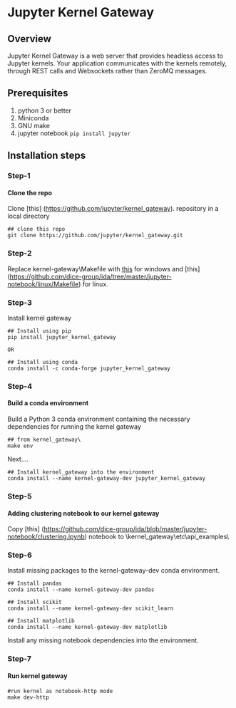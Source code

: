 # Jupyter Kernel Gateway

## Overview

Jupyter Kernel Gateway is a web server that provides headless access to
Jupyter kernels. Your application communicates with the kernels remotely,
through REST calls and Websockets rather than ZeroMQ messages. 

## Prerequisites

1. python 3 or better
2. Miniconda
3. GNU make
4. jupyter notebook ```pip install jupyter```

## Installation steps

### Step-1

#### Clone the repo

Clone [this] (https://github.com/jupyter/kernel_gateway).
 repository in a local directory

```
## clone this repo
git clone https://github.com/jupyter/kernel_gateway.git
```

### Step-2
Replace kernel-gateway\Makefile with [this](https://github.com/dice-group/ida/tree/master/jupyter-notebook/windows/Makefile) for windows and [this] (https://github.com/dice-group/ida/tree/master/jupyter-notebook/linux/Makefile) for linux.

### Step-3
Install kernel gateway

```
## Install using pip
pip install jupyter_kernel_gateway

OR

## Install using conda
conda install -c conda-forge jupyter_kernel_gateway
```

### Step-4
#### Build a conda environment
Build a Python 3 conda environment containing the necessary dependencies for running the kernel gateway

```
## from kernel_gateway\
make env
```
Next....

```
## Install kernel_gateway into the environment
conda install --name kernel-gateway-dev jupyter_kernel_gateway
```
### Step-5
#### Adding clustering notebook to our kernel gateway

Copy [this] (https://github.com/dice-group/ida/blob/master/jupyter-notebook/clustering.ipynb) notebook to \kernel_gateway\etc\api_examples\

### Step-6
Install missing packages to the kernel-gateway-dev conda environment.

```
## Install pandas
conda install --name kernel-gateway-dev pandas
```
```
## Install scikit
conda install --name kernel-gateway-dev scikit_learn
```
```
## Install matplotlib
conda install --name kernel-gateway-dev matplotlib
````
Install any missing notebook dependencies into the environment.

### Step-7
#### Run kernel gateway

```
#run kernel as notebook-http mode
make dev-http
```
